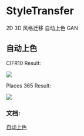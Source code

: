 # StyleTransfer
2D 3D 风格迁移 自动上色 GAN

## 自动上色

CIFR10 Result:

![](./1.png)

Places 365 Result:

![](./2.png)

### 文档:

[自动上色](./doc/自动上色.md)



